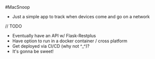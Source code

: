 #MacSnoop

* Just a simple app to track when devices come and go on a network

// TODO
* Eventually have an API w/ Flask-Restplus
* Have option to run in a docker container / cross platform
* Get deployed via CI/CD (why not ^_^)?
* It's gonna be sweet!